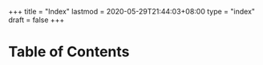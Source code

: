 +++
title = "Index"
lastmod = 2020-05-29T21:44:03+08:00
type = "index"
draft = false
+++

# Table of Contents
